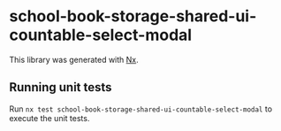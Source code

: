 # school-book-storage-shared-ui-countable-select-modal

This library was generated with [Nx](https://nx.dev).

## Running unit tests

Run `nx test school-book-storage-shared-ui-countable-select-modal` to execute the unit tests.
